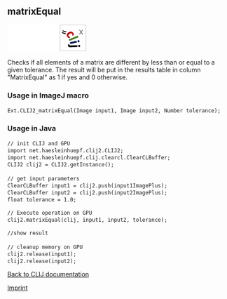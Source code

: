 ## matrixEqual
<img src="images/mini_empty_logo.png"/><img src="images/mini_empty_logo.png"/><img src="images/mini_clijx_logo.png"/>

Checks if all elements of a matrix are different by less than or equal to a given tolerance.
The result will be put in the results table in column "MatrixEqual" as 1 if yes and 0 otherwise.

### Usage in ImageJ macro
```
Ext.CLIJ2_matrixEqual(Image input1, Image input2, Number tolerance);
```


### Usage in Java
```
// init CLIJ and GPU
import net.haesleinhuepf.clij2.CLIJ2;
import net.haesleinhuepf.clij.clearcl.ClearCLBuffer;
CLIJ2 clij2 = CLIJ2.getInstance();

// get input parameters
ClearCLBuffer input1 = clij2.push(input1ImagePlus);
ClearCLBuffer input2 = clij2.push(input2ImagePlus);
float tolerance = 1.0;
```

```
// Execute operation on GPU
clij2.matrixEqual(clij, input1, input2, tolerance);
```

```
//show result

// cleanup memory on GPU
clij2.release(input1);
clij2.release(input2);
```


[Back to CLIJ documentation](https://clij.github.io/)

[Imprint](https://clij.github.io/imprint)
